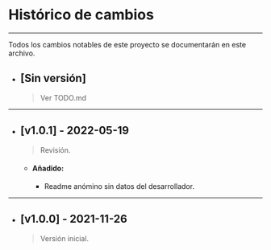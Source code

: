 # Histórico de cambios
---
Todos los cambios notables de este proyecto se documentarán en este archivo.

* ## [Sin versión]
  > Ver TODO.md

---
* ## [v1.0.1] - 2022-05-19
  > Revisión.

  * #### Añadido:
    - Readme anómino sin datos del desarrollador.

---
* ## [v1.0.0] - 2021-11-26
  > Versión inicial.